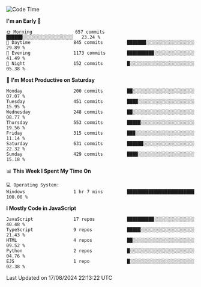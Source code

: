 <!--START_SECTION:waka-->
![Code Time](http://img.shields.io/badge/Code%20Time-3%2C337%20hrs%2038%20mins-blue)

**I'm an Early 🐤** 

```text
🌞 Morning                657 commits         ██████░░░░░░░░░░░░░░░░░░░   23.24 % 
🌆 Daytime                845 commits         ███████░░░░░░░░░░░░░░░░░░   29.89 % 
🌃 Evening                1173 commits        ██████████░░░░░░░░░░░░░░░   41.49 % 
🌙 Night                  152 commits         █░░░░░░░░░░░░░░░░░░░░░░░░   05.38 % 
```
📅 **I'm Most Productive on Saturday** 

```text
Monday                   200 commits         ██░░░░░░░░░░░░░░░░░░░░░░░   07.07 % 
Tuesday                  451 commits         ████░░░░░░░░░░░░░░░░░░░░░   15.95 % 
Wednesday                248 commits         ██░░░░░░░░░░░░░░░░░░░░░░░   08.77 % 
Thursday                 553 commits         █████░░░░░░░░░░░░░░░░░░░░   19.56 % 
Friday                   315 commits         ███░░░░░░░░░░░░░░░░░░░░░░   11.14 % 
Saturday                 631 commits         ██████░░░░░░░░░░░░░░░░░░░   22.32 % 
Sunday                   429 commits         ████░░░░░░░░░░░░░░░░░░░░░   15.18 % 
```


📊 **This Week I Spent My Time On** 

```text
💻 Operating System: 
Windows                  1 hr 7 mins         █████████████████████████   100.00 % 
```

**I Mostly Code in JavaScript** 

```text
JavaScript               17 repos            ██████████░░░░░░░░░░░░░░░   40.48 % 
TypeScript               9 repos             █████░░░░░░░░░░░░░░░░░░░░   21.43 % 
HTML                     4 repos             ██░░░░░░░░░░░░░░░░░░░░░░░   09.52 % 
Python                   2 repos             █░░░░░░░░░░░░░░░░░░░░░░░░   04.76 % 
EJS                      1 repo              █░░░░░░░░░░░░░░░░░░░░░░░░   02.38 % 
```




 Last Updated on 17/08/2024 22:13:22 UTC
<!--END_SECTION:waka-->

<!--
**likaiqiang/likaiqiang** is a ✨ _special_ ✨ repository because its `README.md` (this file) appears on your GitHub profile.

Here are some ideas to get you started:

- 🔭 I’m currently working on ...
- 🌱 I’m currently learning ...
- 👯 I’m looking to collaborate on ...
- 🤔 I’m looking for help with ...
- 💬 Ask me about ...
- 📫 How to reach me: ...
- 😄 Pronouns: ...
- ⚡ Fun fact: ...
-->
